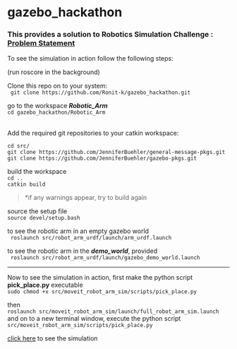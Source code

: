 # gazebo_hackathon

### This provides a solution to Robotics Simulation Challenge : <a href = https://drive.google.com/file/d/15DJpeVqscW1H3fR2jJF_0PlTyiXfsDqr/view>Problem Statement</a>

To see the simulation in action follow the following steps:

(run roscore in the background)

Clone this repo on to your system:   
``` git clone https://github.com/Ronit-k/gazebo_hackathon.git```

go to the workspace ***Robotic_Arm***   
``` cd gazebo_hackathon/Robotic_Arm ```

<br>
Add the required git repositories to your catkin workspace:

``` cd src/ ```   
``` git clone https://github.com/JenniferBuehler/general-message-pkgs.git ```   
``` git clone https://github.com/JenniferBuehler/gazebo-pkgs.git ```    

build the workspace   
``` cd .. ```   
``` catkin build ``` 
> *if any warnings appear, try to build again

source the setup file   
``` source devel/setup.bash ```

to see the robotic arm in an empty gazebo world   
``` roslaunch src/robot_arm_urdf/launch/arm_urdf.launch```

to see the robotic arm in the ***demo_world***, provided      
``` roslaunch src/robot_arm_urdf/launch/gazebo_demo_world.launch```

<hr>

Now to see the simulation in action, first make the python script **pick_place.py** executable  
``` sudo chmod +x src/moveit_robot_arm_sim/scripts/pick_place.py ```

then   
``` roslaunch src/moveit_robot_arm_sim/launch/full_robot_arm_sim.launch ```
and on to a new terminal window, execute the python script      
``` src/moveit_robot_arm_sim/scripts/pick_place.py ```

<a href="https://drive.google.com/file/d/1NDSAC670Lq5m8mmNqCxAuCifo4bfoWCK/view?usp=sharing/view">click here</a> to see the simulation
